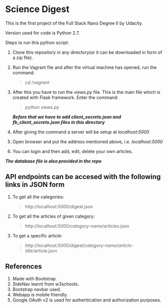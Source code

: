 # Science Digest

This is the first project of the Full Stack Nano Degree II by Udacity.

Version used for code is Python 2.7.

Steps to run this python script:

1. Clone this repository in any directory(or it can be downloaded in form of a zip file).
1. Run the Vagrant file and after the virtual machine has opened, run the command:
	> *cd /vagrant*
1. After this you have to run the *views.py* file. This is the main file which is created with Flask framework. Enter the command:
	> *python views.py*

	__*Before that we have to add client_secrets.json and fb_client_secrets.json files in this directory*__
1. After giving the command a server will be setup at *localhost:5000*
1. Open browser and put the address mentioned above, i.e. *localhost:5000*
1. You can login and then add, edit, delete your own articles.

*__The database file is also provided in the repo__*

## API endpoints can be accesed with the following links in JSON form

1. To get all the categories:
	> http://localhost:5000/digest.json
2. To get all the articles of given category:
	> http://localhost:5000/_category-name_/articles.json
3. To get a specific article:
	> http://localhost:5000/digest/_category-name_/_article-title_/article.json
	
## References

1. Made with Bootstrap.
1. SideNav learnt from w3schools.
1. Bootstrap navbar used.
1. Webapp is mobile friendly.
1. Google OAuth v2 is used for authentication and authorization purposes.